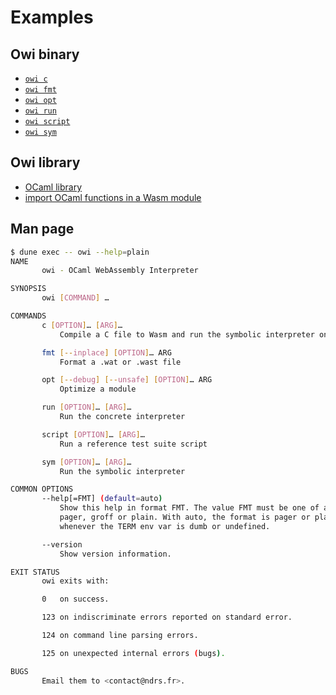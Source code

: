 # Examples

## Owi binary

- [`owi c`]
- [`owi fmt`]
- [`owi opt`]
- [`owi run`]
- [`owi script`]
- [`owi sym`]

## Owi library

- [OCaml library]
- [import OCaml functions in a Wasm module]

## Man page

```sh
$ dune exec -- owi --help=plain
NAME
       owi - OCaml WebAssembly Interpreter

SYNOPSIS
       owi [COMMAND] …

COMMANDS
       c [OPTION]… [ARG]…
           Compile a C file to Wasm and run the symbolic interpreter on it

       fmt [--inplace] [OPTION]… ARG
           Format a .wat or .wast file

       opt [--debug] [--unsafe] [OPTION]… ARG
           Optimize a module

       run [OPTION]… [ARG]…
           Run the concrete interpreter

       script [OPTION]… [ARG]…
           Run a reference test suite script

       sym [OPTION]… [ARG]…
           Run the symbolic interpreter

COMMON OPTIONS
       --help[=FMT] (default=auto)
           Show this help in format FMT. The value FMT must be one of auto,
           pager, groff or plain. With auto, the format is pager or plain
           whenever the TERM env var is dumb or undefined.

       --version
           Show version information.

EXIT STATUS
       owi exits with:

       0   on success.

       123 on indiscriminate errors reported on standard error.

       124 on command line parsing errors.

       125 on unexpected internal errors (bugs).

BUGS
       Email them to <contact@ndrs.fr>.

```

[`owi c`]: ./c
[`owi fmt`]: ./fmt
[`owi opt`]: ./opt
[`owi run`]: ./run
[`owi script`]: ./script
[`owi sym`]: ./sym
[import OCaml functions in a Wasm module]: ./define_host_function
[OCaml library]: ./lib
